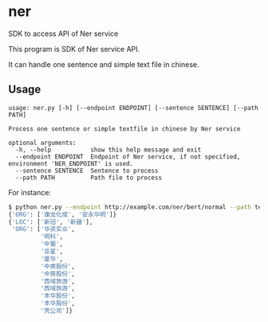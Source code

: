 # ner

SDK to access API of Ner service

This program is SDK of Ner service API.  

It can handle one sentence and simple text file in chinese. 

## Usage
```text
usage: ner.py [-h] [--endpoint ENDPOINT] [--sentence SENTENCE] [--path PATH]

Process one sentence or simple textfile in chinese by Ner service

optional arguments:
  -h, --help           show this help message and exit
  --endpoint ENDPOINT  Endpoint of Ner service, if not specified, environment 'NER_ENDPOINT' is used.
  --sentence SENTENCE  Sentence to process
  --path PATH          Path file to process
```  
  
For instance:  
```bash
$ python ner.py --endpoint http://example.com/ner/bert/normal --path test.txt --sentence '康龙化成(03759)拟续聘安永华明为2020年度境内会计师事 务所'
{'ORG': ['康龙化成', '安永华明']}
{'LOC': ['新冠', '新疆'],
 'ORG': ['华资实业',
         '明科',
         '中葡',
         '亚星',
         '厦华',
         '中房股份',
         '中房股份',
         '西域旅游',
         '西域旅游',
         '丰华股份',
         '丰华股份',
         '壳公司']}
```
